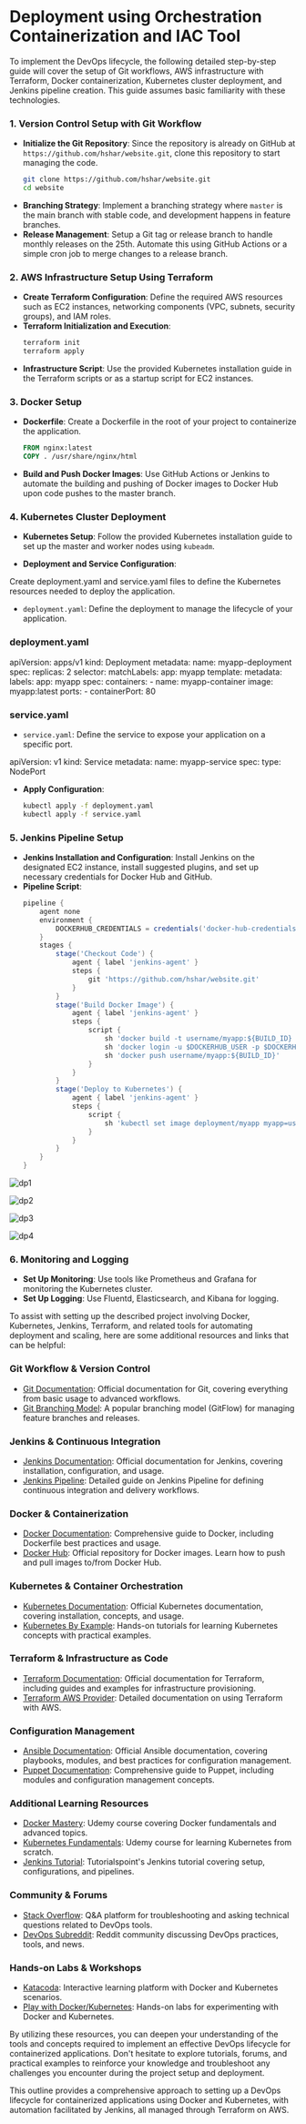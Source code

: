 # Deployment using Orchestration Containerization and IAC Tool

To implement the DevOps lifecycle, the following detailed step-by-step guide will cover the setup of Git workflows, AWS infrastructure with Terraform, Docker containerization, Kubernetes cluster deployment, and Jenkins pipeline creation. This guide assumes basic familiarity with these technologies.

### 1. Version Control Setup with Git Workflow
- **Initialize the Git Repository**: Since the repository is already on GitHub at `https://github.com/hshar/website.git`, clone this repository to start managing the code.
  ```bash
  git clone https://github.com/hshar/website.git
  cd website
  ```
- **Branching Strategy**: Implement a branching strategy where `master` is the main branch with stable code, and development happens in feature branches.
- **Release Management**: Setup a Git tag or release branch to handle monthly releases on the 25th. Automate this using GitHub Actions or a simple cron job to merge changes to a release branch.

### 2. AWS Infrastructure Setup Using Terraform
- **Create Terraform Configuration**: Define the required AWS resources such as EC2 instances, networking components (VPC, subnets, security groups), and IAM roles.
- **Terraform Initialization and Execution**:
  ```bash
  terraform init
  terraform apply
  ```
- **Infrastructure Script**: Use the provided Kubernetes installation guide in the Terraform scripts or as a startup script for EC2 instances.

### 3. Docker Setup
- **Dockerfile**: Create a Dockerfile in the root of your project to containerize the application.
  ```Dockerfile
  FROM nginx:latest
  COPY . /usr/share/nginx/html
  ```
- **Build and Push Docker Images**: Use GitHub Actions or Jenkins to automate the building and pushing of Docker images to Docker Hub upon code pushes to the master branch.

### 4. Kubernetes Cluster Deployment

- **Kubernetes Setup**: Follow the provided Kubernetes installation guide to set up the master and worker nodes using `kubeadm`.
  
- **Deployment and Service Configuration**:
  
Create deployment.yaml and service.yaml files to define the Kubernetes resources needed to deploy the application.

- `deployment.yaml`: Define the deployment to manage the lifecycle of your application.

### deployment.yaml

apiVersion: apps/v1
kind: Deployment
metadata:
  name: myapp-deployment
spec:
  replicas: 2
  selector:
    matchLabels:
      app: myapp
  template:
    metadata:
      labels:
        app: myapp
    spec:
      containers:
      - name: myapp-container
        image: myapp:latest
        ports:
        - containerPort: 80
        
### service.yaml
- `service.yaml`: Define the service to expose your application on a specific port.

apiVersion: v1
kind: Service
metadata:
  name: myapp-service
spec:
  type: NodePort
  
- **Apply Configuration**:
  ```bash
  kubectl apply -f deployment.yaml
  kubectl apply -f service.yaml
  ```

### 5. Jenkins Pipeline Setup
- **Jenkins Installation and Configuration**: Install Jenkins on the designated EC2 instance, install suggested plugins, and set up necessary credentials for Docker Hub and GitHub.
- **Pipeline Script**:
  ```groovy
  pipeline {
      agent none 
      environment {
          DOCKERHUB_CREDENTIALS = credentials('docker-hub-credentials')
      }
      stages {
          stage('Checkout Code') {
              agent { label 'jenkins-agent' }
              steps {
                  git 'https://github.com/hshar/website.git'
              }
          }
          stage('Build Docker Image') {
              agent { label 'jenkins-agent' }
              steps {
                  script {
                      sh 'docker build -t username/myapp:${BUILD_ID} .'
                      sh 'docker login -u $DOCKERHUB_USER -p $DOCKERHUB_PASS'
                      sh 'docker push username/myapp:${BUILD_ID}'
                  }
              }
          }
          stage('Deploy to Kubernetes') {
              agent { label 'jenkins-agent' }
              steps {
                  script {
                      sh 'kubectl set image deployment/myapp myapp=username/myapp:${BUILD_ID}'
                  }
              }
          }
      }
  }
  ```

![dp1](https://github.com/AbhiGundim/Deployment-using-Orchestration-Containerization-and-IAC-Tool/assets/124610756/e77f51bf-8222-45e2-bec6-965ff81c72fa)

![dp2](https://github.com/AbhiGundim/Deployment-using-Orchestration-Containerization-and-IAC-Tool/assets/124610756/ac8e4468-77e5-445b-a25e-e19ec68a4de1)

![dp3](https://github.com/AbhiGundim/Deployment-using-Orchestration-Containerization-and-IAC-Tool/assets/124610756/b3d10beb-253b-441c-98f2-05c43231e465)

![dp4](https://github.com/AbhiGundim/Deployment-using-Orchestration-Containerization-and-IAC-Tool/assets/124610756/f39406e4-6ab6-4579-8dfe-224d4c360b4d)

### 6. Monitoring and Logging
- **Set Up Monitoring**: Use tools like Prometheus and Grafana for monitoring the Kubernetes cluster.
- **Set Up Logging**: Use Fluentd, Elasticsearch, and Kibana for logging.

To assist with setting up the described project involving Docker, Kubernetes, Jenkins, Terraform, and related tools for automating deployment and scaling, here are some additional resources and links that can be helpful:

### Git Workflow & Version Control
- [Git Documentation](https://git-scm.com/doc): Official documentation for Git, covering everything from basic usage to advanced workflows.
- [Git Branching Model](https://nvie.com/posts/a-successful-git-branching-model/): A popular branching model (GitFlow) for managing feature branches and releases.

### Jenkins & Continuous Integration
- [Jenkins Documentation](https://www.jenkins.io/doc/): Official documentation for Jenkins, covering installation, configuration, and usage.
- [Jenkins Pipeline](https://www.jenkins.io/doc/book/pipeline/): Detailed guide on Jenkins Pipeline for defining continuous integration and delivery workflows.

### Docker & Containerization
- [Docker Documentation](https://docs.docker.com/): Comprehensive guide to Docker, including Dockerfile best practices and usage.
- [Docker Hub](https://hub.docker.com/): Official repository for Docker images. Learn how to push and pull images to/from Docker Hub.

### Kubernetes & Container Orchestration
- [Kubernetes Documentation](https://kubernetes.io/docs/): Official Kubernetes documentation, covering installation, concepts, and usage.
- [Kubernetes By Example](https://kubernetesbyexample.com/): Hands-on tutorials for learning Kubernetes concepts with practical examples.

### Terraform & Infrastructure as Code
- [Terraform Documentation](https://www.terraform.io/docs/): Official documentation for Terraform, including guides and examples for infrastructure provisioning.
- [Terraform AWS Provider](https://registry.terraform.io/providers/hashicorp/aws/latest/docs): Detailed documentation on using Terraform with AWS.

### Configuration Management
- [Ansible Documentation](https://docs.ansible.com/): Official Ansible documentation, covering playbooks, modules, and best practices for configuration management.
- [Puppet Documentation](https://puppet.com/docs/): Comprehensive guide to Puppet, including modules and configuration management concepts.

### Additional Learning Resources
- [Docker Mastery](https://www.udemy.com/course/docker-mastery/): Udemy course covering Docker fundamentals and advanced topics.
- [Kubernetes Fundamentals](https://www.udemy.com/course/kubernetes-for-developers/): Udemy course for learning Kubernetes from scratch.
- [Jenkins Tutorial](https://www.tutorialspoint.com/jenkins/index.htm): Tutorialspoint's Jenkins tutorial covering setup, configurations, and pipelines.

### Community & Forums
- [Stack Overflow](https://stackoverflow.com/): Q&A platform for troubleshooting and asking technical questions related to DevOps tools.
- [DevOps Subreddit](https://www.reddit.com/r/devops/): Reddit community discussing DevOps practices, tools, and news.

### Hands-on Labs & Workshops
- [Katacoda](https://www.katacoda.com/): Interactive learning platform with Docker and Kubernetes scenarios.
- [Play with Docker/Kubernetes](https://labs.play-with-docker.com/): Hands-on labs for experimenting with Docker and Kubernetes.

By utilizing these resources, you can deepen your understanding of the tools and concepts required to implement an effective DevOps lifecycle for containerized applications. Don't hesitate to explore tutorials, forums, and practical examples to reinforce your knowledge and troubleshoot any challenges you encounter during the project setup and deployment.

This outline provides a comprehensive approach to setting up a DevOps lifecycle for containerized applications using Docker and Kubernetes, with automation facilitated by Jenkins, all managed through Terraform on AWS.

